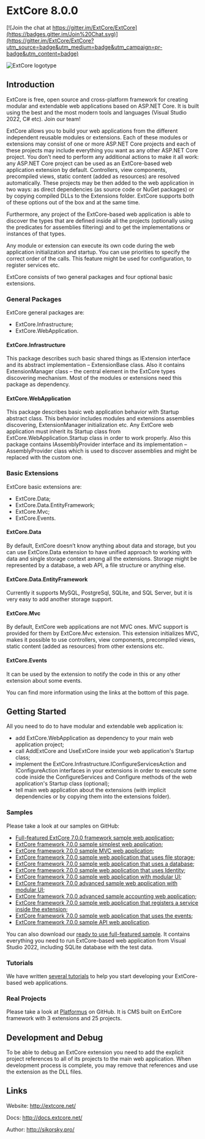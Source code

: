 # ExtCore 8.0.0

[![Join the chat at https://gitter.im/ExtCore/ExtCore](https://badges.gitter.im/Join%20Chat.svg)](https://gitter.im/ExtCore/ExtCore?utm_source=badge&utm_medium=badge&utm_campaign=pr-badge&utm_content=badge)

![ExtCore logotype](http://extcore.net/extcore_github_icon.png)

## Introduction

ExtCore is free, open source and cross-platform framework for creating modular and extendable web applications
based on ASP.NET Core. It is built using the best and the most modern tools and languages (Visual Studio 2022, C#
etc). Join our team!

ExtCore allows you to build your web applications from the different independent reusable modules or extensions.
Each of these modules or extensions may consist of one or more ASP.NET Core projects and each of these projects
may include everything you want as any other ASP.NET Core project. You don’t need to perform any additional
actions to make it all work: any ASP.NET Core project can be used as an ExtCore-based web application extension
by default. Controllers, view components, precompiled views, static content (added as resources) are resolved automatically.
These projects may be then added to the web application in two ways: as direct dependencies (as source code or NuGet packages)
or by copying compiled DLLs to the Extensions folder. ExtCore supports both of these options out of the box and at the same time.

Furthermore, any project of the ExtCore-based web application is able to discover the types that are defined
inside all the projects (optionally using the predicates for assemblies filtering) and to get the implementations
or instances of that types.

Any module or extension can execute its own code during the web application initialization and startup. You can
use priorities to specify the correct order of the calls. This feature might be used for configuration,
to register services etc.

ExtCore consists of two general packages and four optional basic extensions.

### General Packages

ExtCore general packages are:

* ExtCore.Infrastructure;
* ExtCore.WebApplication.

#### ExtCore.Infrastructure

This package describes such basic shared things as IExtension interface and its abstract implementation –
ExtensionBase class. Also it contains ExtensionManager class – the central element in the ExtCore types
discovering mechanism. Most of the modules or extensions need this package as dependency.

#### ExtCore.WebApplication

This package describes basic web application behavior with Startup abstract class. This behavior includes
modules and extensions assemblies discovering, ExtensionManager initialization etc. Any ExtCore web
application must inherit its Startup class from ExtCore.WebApplication.Startup class in order to work
properly. Also this package contains IAssemblyProvider interface and its implementation –
AssemblyProvider class which is used to discover assemblies and might be replaced with the custom one.

### Basic Extensions

ExtCore basic extensions are:

* ExtCore.Data;
* ExtCore.Data.EntityFramework;
* ExtCore.Mvc;
* ExtCore.Events.

#### ExtCore.Data

By default, ExtCore doesn’t know anything about data and storage, but you can use ExtCore.Data extension to have
unified approach to working with data and single storage context among all the extensions. Storage might be represented
by a database, a web API, a file structure or anything else.

#### ExtCore.Data.EntityFramework

Currently it supports MySQL, PostgreSql, SQLite, and SQL Server, but it is very easy to add another storage support.

#### ExtCore.Mvc

By default, ExtCore web applications are not MVC ones. MVC support is provided for them by ExtCore.Mvc extension.
This extension initializes MVC, makes it possible to use controllers, view components, precompiled views, static content (added as resources) from other extensions etc.

#### ExtCore.Events

It can be used by the extension to notify the code in this or any other extension about some events.

You can find more information using the links at the bottom of this page.

## Getting Started

All you need to do to have modular and extendable web application is:

* add ExtCore.WebApplication as dependency to your main web application project;
* call AddExtCore and UseExtCore inside your web application's Startup class;
* implement the ExtCore.Infrastructure.IConfigureServicesAction and IConfigureAction interfaces in your extensions
in order to execute some code inside the ConfigureServices and Configure methods of the web application's Startup class (optional);
* tell main web application about the extensions (with implicit dependencies or by copying them into the extensions folder).

### Samples

Please take a look at our samples on GitHub:

* [Full-featured ExtCore 7.0.0 framework sample web application](https://github.com/ExtCore/ExtCore-Sample);
* [ExtCore framework 7.0.0 sample simplest web application](https://github.com/ExtCore/ExtCore-Sample-Simplest);
* [ExtCore framework 7.0.0 sample MVC web application](https://github.com/ExtCore/ExtCore-Sample-Mvc);
* [ExtCore framework 7.0.0 sample web application that uses file storage](https://github.com/ExtCore/ExtCore-Sample-FileStorage);
* [ExtCore framework 7.0.0 sample web application that uses a database](https://github.com/ExtCore/ExtCore-Sample-Data);
* [ExtCore framework 7.0.0 sample web application that uses Identity](https://github.com/ExtCore/ExtCore-Sample-Identity);
* [ExtCore framework 7.0.0 sample web application with modular UI](https://github.com/ExtCore/ExtCore-Sample-Modular-Ui);
* [ExtCore framework 7.0.0 advanced sample web application with modular UI](https://github.com/ExtCore/ExtCore-Sample-Modular-Ui-Adv);
* [ExtCore framework 7.0.0 advanced sample accounting web application](https://github.com/ExtCore/ExtCore-Sample-Accounting);
* [ExtCore framework 7.0.0 sample web application that registers a service inside the extension](https://github.com/ExtCore/ExtCore-Sample-Service);
* [ExtCore framework 7.0.0 sample web application that uses the events](https://github.com/ExtCore/ExtCore-Sample-Events);
* [ExtCore framework 7.0.0 sample API web application](https://github.com/ExtCore/ExtCore-Sample-Api).

You can also download our [ready to use full-featured sample](http://extcore.net/files/ExtCore-Sample-7.0.0.zip).
It contains everything you need to run ExtCore-based web application from Visual Studio 2022, including SQLite
database with the test data.

### Tutorials

We have written [several tutorials](http://docs.extcore.net/en/latest/getting_started/index.html)
to help you start developing your ExtCore-based web applications.

### Real Projects

Please take a look at [Platformus](https://github.com/Platformus/Platformus) on GitHub. It is CMS
built on ExtCore framework with 3 extensions and 25 projects.

## Development and Debug

To be able to debug an ExtCore extension you need to add the explicit project references to all of its projects
to the main web application. When development process is complete, you may remove that references and use the
extension as the DLL files.

## Links

Website: http://extcore.net/

Docs: http://docs.extcore.net/

Author: http://sikorsky.pro/